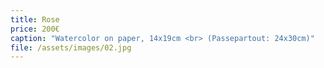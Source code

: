 ```yaml
---
title: Rose
price: 200€
caption: "Watercolor on paper, 14x19cm <br> (Passepartout: 24x30cm)"
file: /assets/images/02.jpg
---
```

